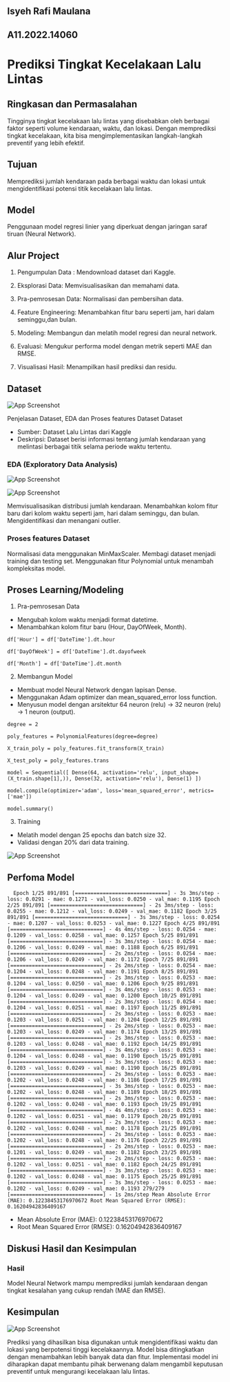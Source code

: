 ## Isyeh Rafi Maulana
## A11.2022.14060

# Prediksi Tingkat Kecelakaan Lalu Lintas

## Ringkasan dan Permasalahan

Tingginya tingkat kecelakaan lalu lintas yang disebabkan oleh berbagai faktor seperti volume kendaraan, waktu, dan lokasi. Dengan memprediksi tingkat kecelakaan, kita bisa mengimplementasikan langkah-langkah preventif yang lebih efektif.

## Tujuan

Memprediksi jumlah kendaraan pada berbagai waktu dan lokasi untuk mengidentifikasi potensi titik kecelakaan lalu lintas.

## Model

Penggunaan model regresi linier yang diperkuat dengan jaringan saraf tiruan (Neural Network).

## Alur Project

1. Pengumpulan Data : Mendownload dataset dari Kaggle.
2. Eksplorasi Data: Memvisualisasikan dan memahami data.
3. Pra-pemrosesan Data: Normalisasi dan pembersihan data.
4. Feature Engineering: Menambahkan fitur
   baru seperti jam, hari dalam seminggu,dan bulan.

5. Modeling: Membangun dan melatih model regresi dan neural network.
6. Evaluasi: Mengukur performa model dengan metrik seperti MAE dan RMSE.
7. Visualisasi Hasil: Menampilkan hasil prediksi dan residu.

## Dataset

![App Screenshot](./image/image.png)

Penjelasan Dataset, EDA dan Proses features Dataset
Dataset

- Sumber: Dataset Lalu Lintas dari Kaggle
- Deskripsi: Dataset berisi informasi tentang jumlah kendaraan yang melintasi berbagai titik selama periode waktu tertentu.

### EDA (Exploratory Data Analysis)

![App Screenshot](./image/EDA.png)

![App Screenshot](./image/EDA2.png)

Memvisualisasikan distribusi jumlah kendaraan.
Menambahkan kolom fitur baru dari kolom waktu seperti jam, hari dalam seminggu, dan bulan.
Mengidentifikasi dan menangani outlier.

### Proses features Dataset

Normalisasi data menggunakan MinMaxScaler.
Membagi dataset menjadi training dan testing set.
Menggunakan fitur Polynomial untuk menambah kompleksitas model.

## Proses Learning/Modeling

1. Pra-pemrosesan Data

- Mengubah kolom waktu menjadi format datetime.
- Menambahkan kolom fitur baru (Hour, DayOfWeek, Month).

`df['Hour'] = df['DateTime'].dt.hour`

`df['DayOfWeek'] = df['DateTime'].dt.dayofweek`

`df['Month'] = df['DateTime'].dt.month`

2. Membangun Model

- Membuat model Neural Network dengan lapisan Dense.
- Menggunakan Adam optimizer dan mean_squared_error loss function.
- Menyusun model dengan arsitektur 64 neuron (relu) -> 32 neuron (relu) -> 1 neuron (output).

`degree = 2`

`poly_features = PolynomialFeatures(degree=degree)`

`X_train_poly = poly_features.fit_transform(X_train)`

`X_test_poly = poly_features.trans`

`model = Sequential([
    Dense(64, activation='relu', input_shape=(X_train.shape[1],)),
    Dense(32, activation='relu'),
    Dense(1)
])`

`model.compile(optimizer='adam', loss='mean_squared_error', metrics=['mae'])`

`model.summary()`

3. Training

- Melatih model dengan 25 epochs dan batch size 32.
- Validasi dengan 20% dari data training.

![App Screenshot](./image/layer.png)

## Perfoma Model

`  Epoch 1/25
891/891 [==============================] - 3s 3ms/step - loss: 0.0291 - mae: 0.1271 - val_loss: 0.0250 - val_mae: 0.1195
Epoch 2/25
891/891 [==============================] - 2s 3ms/step - loss: 0.0255 - mae: 0.1212 - val_loss: 0.0249 - val_mae: 0.1182
Epoch 3/25
891/891 [==============================] - 3s 3ms/step - loss: 0.0254 - mae: 0.1207 - val_loss: 0.0253 - val_mae: 0.1227
Epoch 4/25
891/891 [==============================] - 4s 4ms/step - loss: 0.0254 - mae: 0.1209 - val_loss: 0.0258 - val_mae: 0.1257
Epoch 5/25
891/891 [==============================] - 3s 3ms/step - loss: 0.0254 - mae: 0.1206 - val_loss: 0.0249 - val_mae: 0.1188
Epoch 6/25
891/891 [==============================] - 2s 2ms/step - loss: 0.0254 - mae: 0.1206 - val_loss: 0.0249 - val_mae: 0.1172
Epoch 7/25
891/891 [==============================] - 2s 2ms/step - loss: 0.0254 - mae: 0.1204 - val_loss: 0.0248 - val_mae: 0.1191
Epoch 8/25
891/891 [==============================] - 2s 3ms/step - loss: 0.0253 - mae: 0.1204 - val_loss: 0.0250 - val_mae: 0.1206
Epoch 9/25
891/891 [==============================] - 3s 4ms/step - loss: 0.0253 - mae: 0.1204 - val_loss: 0.0249 - val_mae: 0.1200
Epoch 10/25
891/891 [==============================] - 2s 3ms/step - loss: 0.0254 - mae: 0.1204 - val_loss: 0.0251 - val_mae: 0.1197
Epoch 11/25
891/891 [==============================] - 2s 3ms/step - loss: 0.0253 - mae: 0.1203 - val_loss: 0.0251 - val_mae: 0.1204
Epoch 12/25
891/891 [==============================] - 2s 2ms/step - loss: 0.0253 - mae: 0.1203 - val_loss: 0.0249 - val_mae: 0.1174
Epoch 13/25
891/891 [==============================] - 2s 3ms/step - loss: 0.0253 - mae: 0.1203 - val_loss: 0.0248 - val_mae: 0.1192
Epoch 14/25
891/891 [==============================] - 3s 4ms/step - loss: 0.0253 - mae: 0.1204 - val_loss: 0.0248 - val_mae: 0.1190
Epoch 15/25
891/891 [==============================] - 3s 3ms/step - loss: 0.0253 - mae: 0.1203 - val_loss: 0.0249 - val_mae: 0.1190
Epoch 16/25
891/891 [==============================] - 2s 3ms/step - loss: 0.0253 - mae: 0.1202 - val_loss: 0.0248 - val_mae: 0.1186
Epoch 17/25
891/891 [==============================] - 3s 3ms/step - loss: 0.0253 - mae: 0.1202 - val_loss: 0.0248 - val_mae: 0.1189
Epoch 18/25
891/891 [==============================] - 2s 3ms/step - loss: 0.0253 - mae: 0.1202 - val_loss: 0.0248 - val_mae: 0.1193
Epoch 19/25
891/891 [==============================] - 4s 4ms/step - loss: 0.0253 - mae: 0.1202 - val_loss: 0.0251 - val_mae: 0.1179
Epoch 20/25
891/891 [==============================] - 2s 3ms/step - loss: 0.0253 - mae: 0.1202 - val_loss: 0.0248 - val_mae: 0.1178
Epoch 21/25
891/891 [==============================] - 2s 3ms/step - loss: 0.0253 - mae: 0.1202 - val_loss: 0.0248 - val_mae: 0.1176
Epoch 22/25
891/891 [==============================] - 2s 2ms/step - loss: 0.0253 - mae: 0.1201 - val_loss: 0.0249 - val_mae: 0.1182
Epoch 23/25
891/891 [==============================] - 2s 2ms/step - loss: 0.0253 - mae: 0.1202 - val_loss: 0.0251 - val_mae: 0.1182
Epoch 24/25
891/891 [==============================] - 3s 3ms/step - loss: 0.0253 - mae: 0.1202 - val_loss: 0.0248 - val_mae: 0.1175
Epoch 25/25
891/891 [==============================] - 3s 3ms/step - loss: 0.0253 - mae: 0.1202 - val_loss: 0.0249 - val_mae: 0.1193
279/279 [==============================] - 1s 2ms/step
Mean Absolute Error (MAE): 0.12238453176970672
Root Mean Squared Error (RMSE): 0.16204942836409167`

- Mean Absolute Error (MAE): 0.12238453176970672
- Root Mean Squared Error (RMSE): 0.16204942836409167

## Diskusi Hasil dan Kesimpulan

### Hasil

Model Neural Network mampu memprediksi jumlah kendaraan dengan tingkat kesalahan yang cukup rendah (MAE dan RMSE).

## Kesimpulan

![App Screenshot](./image/output.png)

Prediksi yang dihasilkan bisa digunakan untuk mengidentifikasi waktu dan lokasi yang berpotensi tinggi kecelakaannya.
Model bisa ditingkatkan dengan menambahkan lebih banyak data dan fitur.
Implementasi model ini diharapkan dapat membantu pihak berwenang dalam mengambil keputusan preventif untuk mengurangi kecelakaan lalu lintas.
